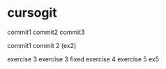 # cursogit
commit1
commit2
commit3

commit1
commit 2 (ex2)

exercise 3
exercise 3 fixed
exercise 4
exercise 5
ex5 